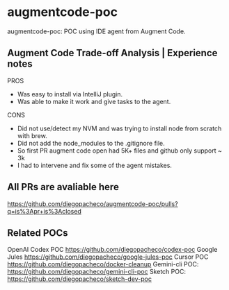 # augmentcode-poc

augmentcode-poc: POC using IDE agent from Augment Code.

## Augment Code Trade-off Analysis | Experience notes

PROS
 * Was easy to install via IntelliJ plugin.
 * Was able to make it work and give tasks to the agent.

CONS
 * Did not use/detect my NVM and was trying to install node from scratch with brew.
 * Did not add the node_modules to the .gitignore file.
 * So first PR augment code open had 5K+ files and github only support ~ 3k
 * I had to intervene and fix some of the agent mistakes.

## All PRs are avaliable here

https://github.com/diegopacheco/augmentcode-poc/pulls?q=is%3Apr+is%3Aclosed

## Related POCs

OpenAI Codex POC https://github.com/diegopacheco/codex-poc
Google Jules https://github.com/diegopacheco/google-jules-poc
Cursor POC https://github.com/diegopacheco/docker-cleanup
Gemini-cli POC: https://github.com/diegopacheco/gemini-cli-poc
Sketch POC: https://github.com/diegopacheco/sketch-dev-poc